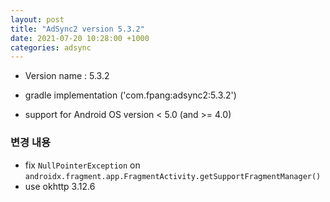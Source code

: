 ```yaml
---
layout: post
title: "AdSync2 version 5.3.2"
date: 2021-07-20 10:28:00 +1000
categories: adsync 
---
```


- Version name : 5.3.2

- gradle
 implementation ('com.fpang:adsync2:5.3.2')

- support for Android OS version < 5.0 (and >= 4.0)

### 변경 내용
- fix `NullPointerException` on `androidx.fragment.app.FragmentActivity.getSupportFragmentManager()`
- use okhttp 3.12.6